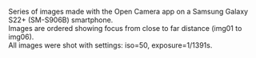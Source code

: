 Series of images made with the Open Camera app on a Samsung Galaxy S22+ (SM-S906B) smartphone.  
Images are ordered showing focus from close to far distance (img01 to img06).  
All images were shot with settings: iso=50, exposure=1/1391s.  
